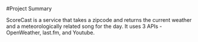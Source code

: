 #Project Summary

ScoreCast is a service that takes a zipcode and returns the current weather and a meteorologically related song for the day. It uses 3 APIs - OpenWeather, last.fm, and Youtube.
